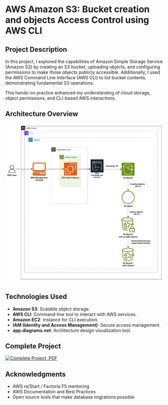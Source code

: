 # AWS Amazon S3: Bucket creation and objects Access Control using AWS CLI #

## Project Description

In this project, I explored the capabilities of Amazon Simple Storage Service (Amazon S3) by
creating an S3 bucket, uploading objects, and configuring permissions to make those objects
publicly accessible. Additionally, I used the AWS Command Line Interface (AWS CLI) to list
bucket contents, demonstrating fundamental S3 operations.

This hands-on practice enhanced my understanding of cloud storage, object permissions, and
CLI-based AWS interactions.

## Architecture Overview

![Architecture Overview](Images/S3_architecture.png)

## Technologies Used

- **Amazon S3**: Scalable object storage.
- **AWS CLI**: Command-line tool to interact with AWS services.
- **Amazon EC2**: Instance for CLI execution.
- **IAM (Identity and Access Management)**: Secure access management.
- **app.diagrams.net**: Architecture design visualization tool.

## Complete Project

[![Complete Project .PDF](https://img.shields.io/badge/-Complete%20Project%20.PDF-232F3E?style=flat-square&logo=pdf&logoColor=orange)](https://github.com/juleannynavas/-aws-s3-creation-objects-access-control-aws-cli/blob/main/S3_IAM_CLI%20.pdf)

## Acknowledgments

- AWS re/Start / Factoría F5 mentoring
- AWS Documentation and Best Practices
- Open source tools that make database migrations possible
